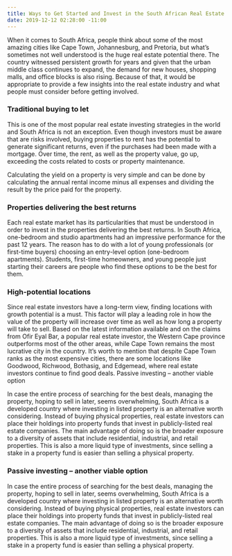 ```yaml
---
title: Ways to Get Started and Invest in the South African Real Estate
date: 2019-12-12 02:28:00 -11:00
---
```


When it comes to South Africa, people think about some of the most amazing cities like Cape Town, Johannesburg, and Pretoria, but what’s sometimes not well understood is the huge real estate potential there. The country witnessed persistent growth for years and given that the urban middle class continues to expand, the demand for new houses, shopping malls, and office blocks is also rising. Because of that, it would be appropriate to provide a few insights into the real estate industry and what people must consider before getting involved.

### Traditional buying to let

This is one of the most popular real estate investing strategies in the world and South Africa is not an exception. Even though investors must be aware that are risks involved, buying properties to rent has the potential to generate significant returns, even if the purchases had been made with a mortgage. Over time, the rent, as well as the property value, go up, exceeding the costs related to costs or property maintenance. 

Calculating the yield on a property is very simple and can be done by calculating the annual rental income minus all expenses and dividing the result by the price paid for the property. 

### Properties delivering the best returns

Each real estate market has its particularities that must be understood in order to invest in the properties delivering the best returns. In South Africa, one-bedroom and studio apartments had an impressive performance for the past 12 years. The reason has to do with a lot of young professionals (or first-time buyers) choosing an entry-level option (one-bedroom apartments). Students, first-time homeowners, and young people just starting their careers are people who find these options to be the best for them. 

### High-potential locations

Since real estate investors have a long-term view, finding locations with growth potential is a must. This factor will play a leading role in how the value of the property will increase over time as well as how long a property will take to sell. 
Based on the latest information available and on the claims from Ofir Eyal Bar, a popular real estate investor, the Western Cape province outperforms most of the other areas, while Cape Town remains the most lucrative city in the country. It’s worth to mention that despite Cape Town ranks as the most expensive cities, there are some locations like Goodwood, Richwood, Bothasig, and Edgemead, where real estate investors continue to find good deals. 
Passive investing – another viable option

In case the entire process of searching for the best deals, managing the property, hoping to sell in later, seems overwhelming, South Africa is a developed country where investing in listed property is an alternative worth considering. 
Instead of buying physical properties, real estate investors can place their holdings into property funds that invest in publicly-listed real estate companies. The main advantage of doing so is the broader exposure to a diversity of assets that include residential, industrial, and retail properties. This is also a more liquid type of investments, since selling a stake in a property fund is easier than selling a physical property. 

### Passive investing – another viable option

In case the entire process of searching for the best deals, managing the property, hoping to sell in later, seems overwhelming, South Africa is a developed country where investing in listed property is an alternative worth considering. 
Instead of buying physical properties, real estate investors can place their holdings into property funds that invest in publicly-listed real estate companies. The main advantage of doing so is the broader exposure to a diversity of assets that include residential, industrial, and retail properties. This is also a more liquid type of investments, since selling a stake in a property fund is easier than selling a physical property. 

